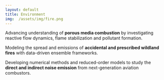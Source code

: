 ```yaml
---
layout: default
title: Environment
img:  /assets/img/fire.png
---
```


<p class="card-text">
  <i class="fa-solid fa-fire-burner"></i>
  <span>
    Advancing understanding of <strong>porous media combustion</strong> by investigating reactive flow dynamics, flame stabilization and pollutant formation.
  </span>
</p>
<p class="card-text">
  <i class="fa-solid fa-fire"></i>
  <span>
    Modeling the spread and emissions of <strong>accidental and prescribed wildland fires</strong> with data-driven ensemble frameworks.
  </span>
</p>
<p class="card-text">
  <i class="fa-solid fa-jet-fighter-up"></i>
  <span>
    Developing numerical methods and reduced-order models to study the <strong>direct and indirect noise emission</strong> from next-generation aviation combustors.
  </span>
</p>